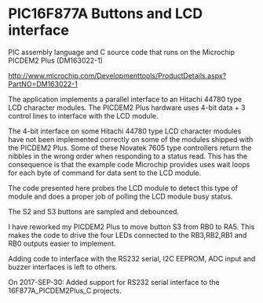 PIC16F877A Buttons and LCD interface
====================================

PIC assembly language and C source code that runs on the Microchip PICDEM2 Plus (DM163022-1) 

http://www.microchip.com/Developmenttools/ProductDetails.aspx?PartNO=DM163022-1

The application implements a parallel interface to an Hitachi 44780 type LCD 
character modules. The PICDEM2 Plus hardware uses 4-bit data + 3 control 
lines to interface with the LCD module.

The 4-bit interface on some Hitachi 44780 type LCD character modules have not 
been implemented correctly on some of the modules shipped with the PICDEM2 Plus. 
Some of these Novatek 7605 type controllers return the nibbles in the wrong order 
when responding to a status read. This has the consequence is that the example 
code Microchip provides uses wait loops for each byte of command for data sent 
to the LCD module.

The code presented here probes the LCD module to detect this type of module 
and does a proper job of polling the LCD module busy status.

The S2 and S3 buttons are sampled and debounced. 

I have reworked my PICDEM2 Plus to move button S3 from RB0 to RA5. This makes 
the code to drive the four LEDs connected to the RB3,RB2,RB1 and RB0 outputs 
easier to implement.

Adding code to interface with the RS232 serial, I2C EEPROM, ADC input and 
buzzer interfaces is left to others.

On 2017-SEP-30: 
Added support for RS232 serial interface to the 16F877A_PICDEM2Plus_C projects.
